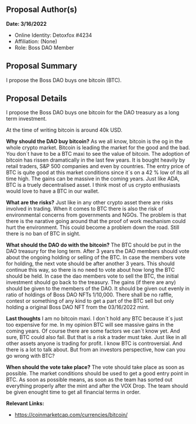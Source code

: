 ## Proposal Author(s)

**Date: 3/16/2022**

-   Online Identity: Detoxfox #4234
-   Affiliation: (None)
-   Role: Boss DAO Member

## [](https://github.com/boss-dao/proposals/blob/main/Boss%20DAO%20Proposal%20Template.md#proposal-summary)Proposal Summary

I propose the Boss DAO buys one bitcoin (BTC).

## [](https://github.com/boss-dao/proposals/blob/main/Boss%20DAO%20Proposal%20Template.md#proposal-details)Proposal Details

I propose the Boss DAO buys one bitcoin for the DAO treasury as a long term investment. 

At the time of writing bitcoin is around 40k USD. 

**Why should the DAO buy bitcoin?**
As we all know, bitcoin is the og in the whole crypto market. Bitcoin is leading the market for the good and the bad. You don´t have to be a BTC maxi to see the value of bitcoin. The adoption of bitcoin has rissen dramatically in the last few years. It is bought heavily by retail traders, S&P 500 companies and even by countries. The entry price of BTC is quite good at this market conditions since it´s on a 42 % low of its all time high. The gains can be massive in the coming years. Just like ADA, BTC is a truely decentralised asset. I think most of us crypto enthusiasts would love to have a BTC in our wallet. 

**What are the risks?**
Just like in any other crypto asset there are risks involved in trading. When it comes to BTC there is also the risk of environmental concerns from governments and NGOs. The problem is that there is the narative going around that the proof of work mechanism could hurt the environment.  This could become a problem down the road. Still there is no ban of BTC in sight. 

**What should the DAO do with the bitcoin?**
The BTC should be put in the DAO treasury for the long term. After 3 years the DAO members should vote about the ongoing holding or selling of the BTC. In case the members vote for holding, the next vote should be after another 3 years. This should continue this way, so there is no need to vote about how long the BTC should be held.
In case the dao members vote to sell the BTC, the initial investment should go back to the treasury. The gains (if there are any) should be given to the members of the DAO.  It should be given out evenly in ratio of holdings of Boss DAO NFTs 1/10,000. There shall be no raffle, contest or something of any kind to get a part of the BTC sell but only holding a original Boss DAO NFT from the 03/16/2022 mint. 

**Last thoughts** 
I am no bitcoin maxi. I don´t hold any BTC because it´s just too expensive for me. In my opinion BTC will see massive gains in the coming years. Of course there are some factors we can´t know yet. And sure, BTC could also fail. But that is a risk a trader must take. Just like in all other assets anyone is trading for profit. I know BTC is controversial. And there is a lot to talk about. But from an investors perspective, how can you go wrong with BTC? 

**When should the vote take place?**
The vote should take place as soon as possible. The market conditions should be used to get a good entry point in BTC. As soon as possible means, as soon as the team has sorted out everything properly after the mint and after the VOX Drop. The team should be given enought time to get all financial terms in order. 

**Relevant Links:**

-   https://coinmarketcap.com/currencies/bitcoin/

